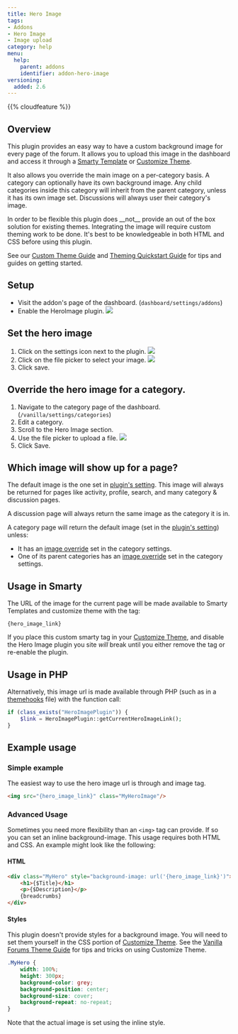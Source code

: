 ```yaml
---
title: Hero Image
tags:
- Addons
- Hero Image
- Image upload
category: help
menu:
  help:
    parent: addons
    identifier: addon-hero-image
versioning:
  added: 2.6
---
```

{{% cloudfeature %}}
## Overview

This plugin provides an easy way to have a custom background image for every page of the forum. It allows you to upload this image in the dashboard and access it through a [Smarty Template](/developer/smarty/functions/#function-hero-image-url) or [Customize Theme](/help/appearance/custom-theme).

It also allows you override the main image on a per-category basis. A category can optionally have its own background image. Any child categories inside this category will inherit from the parent category, unless it has its own image set. Discussions will always user their category's image.

<aside class="note">In order to be flexible this plugin does __not__ provide an out of the box solution for existing themes. Integrating the image will require custom theming work to be done. It's best to be knowledgeable in both HTML and CSS before using this plugin.

See our <a href="/developer/addons/theme-quickstart/">Custom Theme Guide</a> and <a href="/developer/addons/theme-quickstart/">Theming Quickstart Guide</a> for tips and guides on getting started.
</aside>

## Setup

- Visit the addon's page of the dashboard. (`dashboard/settings/addons`)
- Enable the HeroImage plugin.
![](/img/help/addons/hero-image/hero-image-enable.png)

## Set the hero image

1. Click on the settings icon next to the plugin.
![](/img/help/addons/hero-image/hero-image-settings.png)
2. Click on the file picker to select your image.
![](/img/help/addons/hero-image/hero-image-set-default.png)
3. Click save.

## Override the hero image for a category.

1. Navigate to the category page of the dashboard. (`/vanilla/settings/categories`)
2. Edit a category.
3. Scroll to the Hero Image section.
4. Use the file picker to upload a file.
![](/img/help/addons/hero-image/hero-image-set-category.png)
5. Click Save.

## Which image will show up for a page?

The default image is the one set in [plugin's setting](#set-the-hero-image). This image will always be returned for pages like activity, profile, search, and many category & discussion pages.

A discussion page will always return the same image as the category it is in.

A category page will return the default image (set in the [plugin's setting](#set-the-hero-image)) unless:
- It has an [image override](#override-the-hero-image-for-a-category) set in the category settings.
- One of its parent categories has an [image override](#override-the-hero-image-for-a-category) set in the category settings.

## Usage in Smarty

The URL of the image for the current page will be made available to Smarty Templates and customize theme with the tag:

```tpl
{hero_image_link}
```

If you place this custom smarty tag in your [Customize Theme](/help/appearance/custom-theme), and disable the Hero Image plugin you site _will_ break until you either remove the tag or re-enable the plugin.

## Usage in PHP
Alternatively, this image url is made available through PHP (such as in a [themehooks](/developer/addons/theme-hooks) file) with the function call:

```php
if (class_exists("HeroImagePlugin")) {
    $link = HeroImagePlugin::getCurrentHeroImageLink();
}
```

## Example usage

### Simple example

The easiest way to use the hero image url is through and image tag.
```html
<img src="{hero_image_link}" class="MyHeroImage"/>
```

### Advanced Usage
Sometimes you need more flexibility than an `<img>` tag can provide. If so you can set an inline background-image. This usage requires both HTML and CSS. An example might look like the following:

#### HTML
```html
<div class="MyHero" style="background-image: url('{hero_image_link}')">
    <h1>{$Title}</h1>
    <p>{$Description}</p>
    {breadcrumbs}
</div>
```

#### Styles

This plugin doesn't provide styles for a background image. You will need to set them yourself in the CSS portion of [Customize Theme](/help/appearance/custom-theme). See the [Vanilla Forums Theme Guide](https://static.v-cdn.net/vfcom/docs/Vanilla-Forums-Theme-Guide.pdf) for tips and tricks on using Customize Theme.

```css
.MyHero {
    width: 100%;
    height: 300px;
    background-color: grey;
    background-position: center;
    background-size: cover;
    background-repeat: no-repeat;
}
```

Note that the actual image is set using the inline style.
